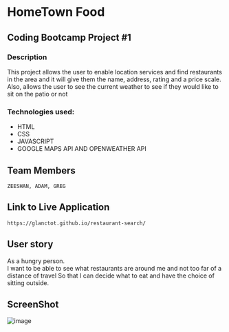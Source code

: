 # HomeTown Food
      
 ## Coding Bootcamp Project #1
  ### Description 
  
This project allows the user to enable location services and find restaurants in the area and it will give them the name, address, rating and a price scale.  Also, allows the user to see the current weather to see if they would like to sit on the patio or not

 ### Technologies used:
   * HTML
   * CSS
   * JAVASCRIPT
   * GOOGLE MAPS API AND OPENWEATHER API


 ## Team Members
    ZEESHAN, ADAM, GREG

 ## Link to Live Application
    https://glanctot.github.io/restaurant-search/

## User story
   As a hungry person.</br>
   I want to be able to see what restaurants are around me and not too far of a distance of travel
   So that I can decide what to eat and have the choice of sitting outside.

## ScreenShot
![image](https://user-images.githubusercontent.com/91084910/143797726-aff6cef7-6c95-414e-98b6-78c16334b440.png)


